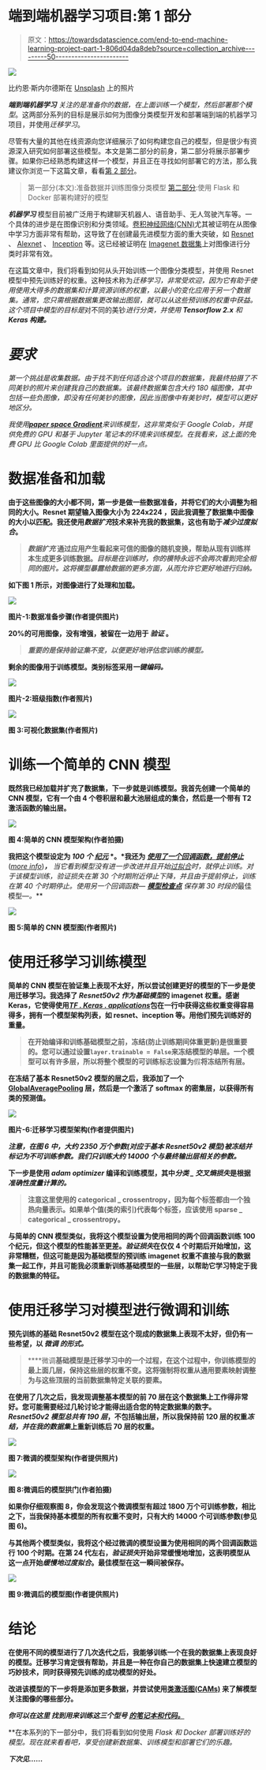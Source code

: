 # 端到端机器学习项目:第 1 部分

> 原文：<https://towardsdatascience.com/end-to-end-machine-learning-project-part-1-806d04da8deb?source=collection_archive---------50----------------------->

![](img/acbef8b1de4e0bd380fbdd0b121b4440.png)

比约恩·斯内尔德斯在 [Unsplash](https://unsplash.com?utm_source=medium&utm_medium=referral) 上的照片

***端到端机器学习*** *关注的是准备你的数据，在上面训练一个模型，然后部署那个模型*。这两部分系列的目标是展示如何为图像分类模型开发和部署端到端的机器学习项目，并使用*迁移学习*。

尽管有大量的其他在线资源向您详细展示了如何构建您自己的模型，但是很少有资源深入研究如何部署这些模型。本文是第二部分的前身，第二部分将展示部署步骤。如果你已经熟悉构建这样一个模型，并且正在寻找如何部署它的方法，那么我建议你浏览一下这篇文章，看看[第 2 部分](/end-to-end-machine-learning-project-627ed48f8109)。

> 第一部分(本文):准备数据并训练图像分类模型
> [第二部分](/end-to-end-machine-learning-project-627ed48f8109):使用 Flask 和 Docker 部署构建好的模型

***机器学习*** 模型目前被广泛用于构建聊天机器人、语音助手、无人驾驶汽车等。一个具体的进步是在图像识别和分类领域。[卷积神经网络(CNN)](https://en.wikipedia.org/wiki/Convolutional_neural_network)尤其被证明在从图像中学习方面非常有帮助，这导致了在创建最先进模型方面的重大突破，如 [Resnet](https://arxiv.org/abs/1512.03385) 、 [Alexnet](https://papers.nips.cc/paper/4824-imagenet-classification-with-deep-convolutional-neural-networks.pdf) 、 [Inception](https://arxiv.org/abs/1409.4842) 等。这已经被证明在 [Imagenet 数据集](http://www.image-net.org/)上对图像进行分类时非常有效。

在这篇文章中，我们将看到如何从头开始训练一个图像分类模型，并使用 Resnet 模型中预先训练好的权重。这种技术称为*迁移学习，非常受欢迎，因为它有助于使用使用大得多的数据集和计算资源训练的权重，以最小的变化应用于另一个数据集。通常，您只需根据数据集更改输出图层，就可以从这些预训练的权重中获益。这个项目中模型的目标是*对不同的美钞*进行分类，并使用 ***Tensorflow 2.x*** 和 ***Keras 构建。****

# *要求*

*第一个挑战是收集数据。由于找不到任何适合这个项目的数据集，我最终拍摄了不同美钞的照片来创建我自己的数据集。该最终数据集包含大约 *180 幅图像*，其中包括一些负图像，即没有任何美钞的图像，因此当图像中有美钞时，模型可以更好地区分。*

*我使用[***paper space Gradient***](https://gradient.paperspace.com/)*来训练模型，这非常类似于 Google Colab，并提供免费的 GPU 和基于 Jupyter 笔记本的环境来训练模型。*在我看来，这上面的免费 GPU 比 Google Colab 里面提供的好一点*。**

# **数据准备和加载**

**由于这些图像的大小都不同，第一步是做一些数据准备，并将它们的大小调整为相同的大小。Resnet 期望输入图像大小为 **224x224** ，因此我调整了数据集中图像的大小以匹配。我还使用*数据扩充*技术来补充我的数据集，这也有助于*减少过度拟合*。**

> *****数据扩充*** 通过应用产生看起来可信的图像的随机变换，帮助从现有训练样本生成更多训练数据。*目标是在训练时，你的模特永远不会两次看到完全相同的图片。这将模型暴露给数据的更多方面，从而允许它更好地进行归纳。***

**如下图 1 所示，对图像进行了处理和加载。**

**![](img/d01a9d1f1d60a16ef40c6a85e967ade6.png)**

**图片-1:数据准备步骤(作者提供图片)**

**20%的可用图像，没有增强，被留在一边用于 ***验证*** 。**

> ***重要的是保持验证集不变，以便更好地评估您训练的模型。***

**剩余的图像用于训练模型。类别标签采用*一键编码。***

**![](img/adfd5153fb8d391bfcc186380b7e5de7.png)**

**图片-2:班级指数(作者照片)**

**![](img/b4b8313f9b18cc93131766db7d54183d.png)**

**图 3:可视化数据集(作者照片)**

# **训练一个简单的 CNN 模型**

**既然我已经加载并扩充了数据集，下一步就是训练模型。我首先创建一个简单的 CNN 模型，它有一个由 4 个卷积层和最大池层组成的集合，然后是一个带有 T2 激活函数的输出层。**

**![](img/840db64e86eacc6608ca8d7e792091d8.png)**

**图 4:简单的 CNN 模型架构(作者拍摄)**

**我把这个模型设定为 *100 个* [*纪元*](https://machinelearningmastery.com/difference-between-a-batch-and-an-epoch/) *。*我还为 [***使用了一个回调函数，提前停止***](https://www.tensorflow.org/api_docs/python/tf/keras/callbacks/EarlyStopping)**(*[*more info*](https://machinelearningmastery.com/how-to-stop-training-deep-neural-networks-at-the-right-time-using-early-stopping/)*)****，*** 当它看到模型没有进一步改进并且开始[过拟合](https://machinelearningmastery.com/overfitting-and-underfitting-with-machine-learning-algorithms/)时，就停止训练。对于该模型训练，*验证损失*在第 30 个时期附近停止下降，并且由于提前停止，训练在第 40 个时期停止。使用另一个回调函数— [***模型检查点***](https://www.tensorflow.org/api_docs/python/tf/keras/callbacks/ModelCheckpoint) 保存第 30 时段的*最佳模型—*。***

**![](img/5bf2e0f2419da382e1656ff4dcebf79d.png)**

**图 5:简单的 CNN 模型图(作者照片)**

# **使用迁移学习训练模型**

**简单的 CNN 模型在验证集上表现不太好，所以尝试创建更好的模型的下一步是使用迁移学习。我选择了 *Resnet50v2 作为基础模型*的 imagenet 权重。感谢 Keras，它使得使用[*TF . Keras . applications*](https://www.tensorflow.org/api_docs/python/tf/keras/applications)包在一行中获得这些权重变得容易得多，拥有一个模型架构列表，如 resnet、inception 等。用他们预先训练好的重量。**

> **在开始编译和训练基础模型之前，**冻结**(防止训练期间体重更新)是很重要的。您可以通过设置`layer.trainable = False`来冻结模型的单层。一个模型可以有许多层，所以将整个模型的可训练标志设置为**假**将冻结所有层。**

**在冻结了基本 Resnet50v2 模型的层之后，我添加了一个 [GlobalAveragePooling](https://www.tensorflow.org/api_docs/python/tf/keras/layers/GlobalAveragePooling2D) 层，然后是一个激活了 softmax 的密集层，以获得所有类的预测值。**

**![](img/7873ac390faab507f969acfa1017ff86.png)**

**图片-6:迁移学习模型架构(作者提供图片)**

***注意，在图 6 中，大约 2350 万个参数(对应于基本 Resnet50v2 模型)被冻结并标记为不可训练参数。我们只训练大约 14000 个与最终输出层相关的参数。***

**下一步是使用 *adam optimizer* 编译和训练模型，其中*分类 _ 交叉熵损失*是根据*准确性度量计算的。***

> **注意这里使用的 categorical _ crossentropy，因为每个标签都由一个独热向量表示。如果单个值(类的索引)代表每个标签，应该使用 sparse _ categorical _ crossentropy。**

**与简单的 CNN 模型类似，我将这个模型设置为使用相同的两个回调函数训练 100 个纪元，但这个模型的性能甚至更差。*验证损失*在仅仅 4 个时期后开始增加，这非常糟糕，但这可能是因为基础模型的预训练 imagenet 权重不直接与我的数据集一起工作，并且可能我必须重新训练基础模型的一些层，以帮助它学习特定于我的数据集的特征。**

# **使用迁移学习对模型进行微调和训练**

**预先训练的基础 Resnet50v2 模型在这个现成的数据集上表现不太好，但仍有一些希望，以 ***微调*** *的形式。***

> ****微调**基础模型是迁移学习中的一个过程，在这个过程中，你训练模型的最上面几层，保持这些层的权重不变。这将强制将权重从通用要素映射调整为与这些顶层的当前数据集特定关联的要素。**

**在使用了几次之后，我发现调整基本模型的前 70 层在这个数据集上工作得非常好。您可能需要经过几轮讨论才能得出适合您的特定数据集的数字。 *Resnet50v2 模型总共有 190 层*，不包括输出层，所以我保持前 120 层的权重*冻结，并在我的数据集*上重新训练后 70 层的权重。**

**![](img/ab6abbe13184ff19c68aad50925d38de.png)**

**图 7:微调的模型架构(作者提供照片)**

**![](img/324945d83768237b3e98d778126cb707.png)**

**图 8:微调后的模型拱门(作者拍摄)**

**如果你仔细观察图 8，你会发现这个微调模型有超过 1800 万个可训练参数，相比之下，当我保持基本模型的所有权重不变时，只有大约 14000 个可训练参数(参见图 6)。**

**与其他两个模型类似，我将这个经过微调的模型设置为使用相同的两个回调函数运行 100 个时期。在第 24 代左右，*验证损失*开始非常缓慢地增加，这表明模型从这一点开始*缓慢地过度拟合*。最佳模型在这一瞬间被保存。**

**![](img/0055b2146e307702a6d9e85d47392c34.png)**

**图 9:微调后的模型图(作者提供照片)**

# **结论**

**在使用不同的模型进行了几次迭代之后，我能够训练一个在我的数据集上表现良好的模型。迁移学习肯定很有帮助，并且是一种在你自己的数据集上快速建立模型的巧妙技术，同时获得预先训练的成功模型的好处。**

**改进该模型的下一步将是添加更多数据，并尝试使用[类激活图(CAMs)](http://cnnlocalization.csail.mit.edu/) 来了解模型关注图像的哪些部分。**

***你可以在这里* *找到用来训练这三个型号* [*的笔记本和代码。*](https://github.com/impiyush/Projects/blob/master/Recognize_US_Bills/model/US-Bills-TF2_v2.ipynb)**

**在本系列的下一部分中，我们将看到如何使用 *Flask 和 Docker 部署训练好的模型。*现在就来看看吧，享受创建新数据集、训练模型和部署它们的乐趣。**

***下次见……***